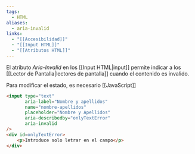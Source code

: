 ```yaml
---
tags:
  - HTML
aliases:
  - aria-invalid
links:
  - "[[Accesibilidad]]"
  - "[[Input HTML]]"
  - "[[Atributos HTML]]"
---
```

El atributo *Aria-Invalid* en los [[Input HTML|input]] permite indicar a los [[Lector de Pantalla|lectores de pantalla]] cuando el contenido es invalido.

Para modificar el estado, es necesario [[JavaScript]]
```html
<input type="text" 
	   aria-label="Nombre y apellidos" 
	   name="nombre-apellidos" 
	   placeholder="Nombre y Apellidos"
	   aria-describedby="onlyTextError"
	   aria-invalid
/>
<div id=onlyTextError>
	<p>Introduce solo letrar en el campo</p>
</div>
```